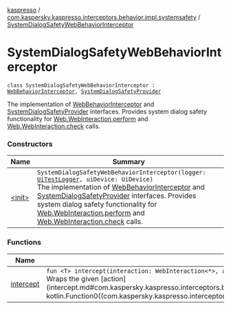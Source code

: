 [kaspresso](../../index.md) / [com.kaspersky.kaspresso.interceptors.behavior.impl.systemsafety](../index.md) / [SystemDialogSafetyWebBehaviorInterceptor](./index.md)

# SystemDialogSafetyWebBehaviorInterceptor

`class SystemDialogSafetyWebBehaviorInterceptor : `[`WebBehaviorInterceptor`](../../com.kaspersky.kaspresso.interceptors.behavior/-web-behavior-interceptor.md)`, `[`SystemDialogSafetyProvider`](../../com.kaspersky.kaspresso.systemsafety/-system-dialog-safety-provider/index.md)

The implementation of [WebBehaviorInterceptor](../../com.kaspersky.kaspresso.interceptors.behavior/-web-behavior-interceptor.md) and [SystemDialogSafetyProvider](../../com.kaspersky.kaspresso.systemsafety/-system-dialog-safety-provider/index.md) interfaces.
Provides system dialog safety functionality for [Web.WebInteraction.perform](#) and [Web.WebInteraction.check](#) calls.

### Constructors

| Name | Summary |
|---|---|
| [&lt;init&gt;](-init-.md) | `SystemDialogSafetyWebBehaviorInterceptor(logger: `[`UiTestLogger`](../../com.kaspersky.kaspresso.logger/-ui-test-logger.md)`, uiDevice: UiDevice)`<br>The implementation of [WebBehaviorInterceptor](../../com.kaspersky.kaspresso.interceptors.behavior/-web-behavior-interceptor.md) and [SystemDialogSafetyProvider](../../com.kaspersky.kaspresso.systemsafety/-system-dialog-safety-provider/index.md) interfaces. Provides system dialog safety functionality for [Web.WebInteraction.perform](#) and [Web.WebInteraction.check](#) calls. |

### Functions

| Name | Summary |
|---|---|
| [intercept](intercept.md) | `fun <T> intercept(interaction: WebInteraction<*>, action: () -> `[`T`](intercept.md#T)`): `[`T`](intercept.md#T)<br>Wraps the given [action](intercept.md#com.kaspersky.kaspresso.interceptors.behavior.impl.systemsafety.SystemDialogSafetyWebBehaviorInterceptor$intercept(android.support.test.espresso.web.sugar.Web.WebInteraction((kotlin.Any)), kotlin.Function0((com.kaspersky.kaspresso.interceptors.behavior.impl.systemsafety.SystemDialogSafetyWebBehaviorInterceptor.intercept.T)))/action) invocation with the system dialog safety. |
